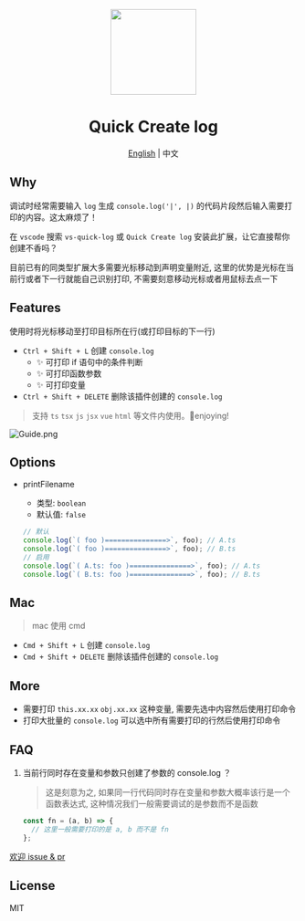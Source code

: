 <p align="center">
  <!-- <img src="https://raw.githubusercontent.com/xiaoyao-ye/blog/main/docs/public/img/cat.png"  height="150" /> -->
    <img src="https://s2.loli.net/2023/10/31/yHlgxL8kUWG7AVo.png"  height="150" />
</p>

<h1 align="center">Quick Create log</h1>

<p align="center">
  <a href="https://github.com/xiaoyao-Ye/vs-quick-log/blob/main/README.en-US.md">English</a> | 中文
</p>

## Why

调试时经常需要输入 `log` 生成 `console.log('|', |)` 的代码片段然后输入需要打印的内容。这太麻烦了！

在 `vscode` 搜索 `vs-quick-log` 或 `Quick Create log` 安装此扩展，让它直接帮你创建不香吗？

目前已有的同类型扩展大多需要光标移动到声明变量附近, 这里的优势是光标在当前行或者下一行就能自己识别打印, 不需要刻意移动光标或者用鼠标去点一下

## Features

使用时将光标移动至打印目标所在行(或打印目标的下一行)

- `Ctrl + Shift + L` 创建 `console.log`
  - ✨ 可打印 if 语句中的条件判断
  - ✨ 可打印函数参数
  - ✨ 可打印变量
- `Ctrl + Shift + DELETE` 删除该插件创建的 `console.log`

> 支持 `ts` `tsx` `js` `jsx` `vue` `html` 等文件内使用。🍺enjoying!

<!-- ![Guide](https://raw.githubusercontent.com/xiaoyao-ye/blog/main/docs/public/initApi/Guide-dark.png) -->
<!-- ![Guide](./public/Guide-dark.png) -->

![Guide.png](https://s2.loli.net/2023/10/31/kMy7bhTZgGOaVYw.png)

## Options

- printFilename

  - 类型: `boolean`
  - 默认值: `false`

  ```js
  // 默认
  console.log(`( foo )===============>`, foo); // A.ts
  console.log(`( foo )===============>`, foo); // B.ts
  // 启用
  console.log(`( A.ts: foo )===============>`, foo); // A.ts
  console.log(`( B.ts: foo )===============>`, foo); // B.ts
  ```

## Mac

> mac 使用 cmd

- `Cmd + Shift + L` 创建 `console.log`
- `Cmd + Shift + DELETE` 删除该插件创建的 `console.log`

## More

- 需要打印 `this.xx.xx` `obj.xx.xx` 这种变量, 需要先选中内容然后使用打印命令
- 打印大批量的 `console.log` 可以选中所有需要打印的行然后使用打印命令

## FAQ

1. 当前行同时存在变量和参数只创建了参数的 console.log ？

   > 这是刻意为之, 如果同一行代码同时存在变量和参数大概率该行是一个函数表达式, 这种情况我们一般需要调试的是参数而不是函数

   ```javascript
   const fn = (a, b) => {
     // 这里一般需要打印的是 a, b 而不是 fn
   };
   ```

[欢迎 issue & pr](https://github.com/xiaoyao-Ye/vs-quick-log)

## License

MIT
